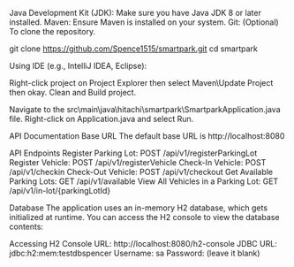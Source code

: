 Java Development Kit (JDK): Make sure you have Java JDK 8 or later installed.
Maven: Ensure Maven is installed on your system.
Git: (Optional) To clone the repository.

git clone https://github.com/Spence1515/smartpark.git
cd smartpark

Using IDE (e.g., IntelliJ IDEA, Eclipse):

Right-click project on Project Explorer then select Maven\Update Project then okay.
Clean and Build project.

Navigate to the src\main\java\hitachi\smartpark\SmartparkApplication.java file.
Right-click on Application.java and select Run.


API Documentation
Base URL
The default base URL is http://localhost:8080

API Endpoints
Register Parking Lot: POST /api/v1/registerParkingLot
Register Vehicle: POST /api/v1/registerVehicle
Check-In Vehicle: POST /api/v1/checkin
Check-Out Vehicle: POST /api/v1/checkout
Get Available Parking Lots: GET /api/v1/available
View All Vehicles in a Parking Lot: GET /api/v1/in-lot/{parkingLotId}


Database
The application uses an in-memory H2 database, which gets initialized at runtime. You can access the H2 console to view the database contents:

Accessing H2 Console
URL: http://localhost:8080/h2-console
JDBC URL: jdbc:h2:mem:testdbspencer
Username: sa
Password: (leave it blank)
